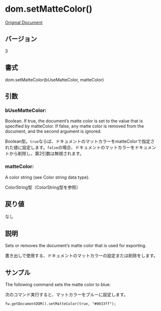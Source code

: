 # dom.setMatteColor()

[Original Document](http://help.adobe.com/en_US/fireworks/cs/extend/WS5b3ccc516d4fbf351e63e3d1183c94856c-799c.html)

## バージョン

3

## 書式

dom.setMatteColor(bUseMatteColor, matteColor)

## 引数

### bUseMatteColor:

Boolean. If true, the document’s matte color is set to the value that is specified by matteColor. If false, any matte color is removed from the document, and the second argument is ignored. 

Boolean型。```true```ならば、ドキュメントのマットカラーをmatteColorで指定された値に設定します。```false```の場合、ドキュメントのマットカラーをドキュメントから削除し、第2引数は無視されます。

### matteColor:

A color string (see Color string data type).

ColorString型（ColorString型を参照）

## 戻り値

なし

## 説明

Sets or removes the document’s matte color that is used for exporting. 

書き出しで使用する、ドキュメントのマットカラーの設定または削除をします。

## サンプル

The following command sets the matte color to blue:

次のコマンド実行すると、マットカラーをブルーに設定します。

```
fw.getDocumentDOM().setMatteColor(true, "#0033ff");
```